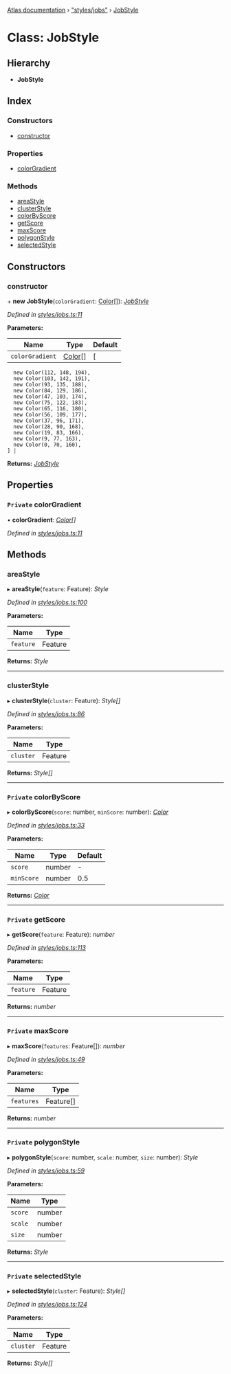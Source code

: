 [Atlas documentation](../globals.md) › ["styles/jobs"](../modules/_styles_jobs_.md) › [JobStyle](_styles_jobs_.jobstyle.md)

# Class: JobStyle

## Hierarchy

* **JobStyle**

## Index

### Constructors

* [constructor](_styles_jobs_.jobstyle.md#constructor)

### Properties

* [colorGradient](_styles_jobs_.jobstyle.md#private-colorgradient)

### Methods

* [areaStyle](_styles_jobs_.jobstyle.md#areastyle)
* [clusterStyle](_styles_jobs_.jobstyle.md#clusterstyle)
* [colorByScore](_styles_jobs_.jobstyle.md#private-colorbyscore)
* [getScore](_styles_jobs_.jobstyle.md#private-getscore)
* [maxScore](_styles_jobs_.jobstyle.md#private-maxscore)
* [polygonStyle](_styles_jobs_.jobstyle.md#private-polygonstyle)
* [selectedStyle](_styles_jobs_.jobstyle.md#private-selectedstyle)

## Constructors

###  constructor

\+ **new JobStyle**(`colorGradient`: [Color](_styles_color_.color.md)[]): *[JobStyle](_styles_jobs_.jobstyle.md)*

*Defined in [styles/jobs.ts:11](https://github.com/chronark/atlas/blob/4a60148/src/styles/jobs.ts#L11)*

**Parameters:**

Name | Type | Default |
------ | ------ | ------ |
`colorGradient` | [Color](_styles_color_.color.md)[] | [
      new Color(112, 148, 194),
      new Color(103, 142, 191),
      new Color(93, 135, 188),
      new Color(84, 129, 186),
      new Color(47, 103, 174),
      new Color(75, 122, 183),
      new Color(65, 116, 180),
      new Color(56, 109, 177),
      new Color(37, 96, 171),
      new Color(28, 90, 168),
      new Color(19, 83, 166),
      new Color(9, 77, 163),
      new Color(0, 70, 160),
    ] |

**Returns:** *[JobStyle](_styles_jobs_.jobstyle.md)*

## Properties

### `Private` colorGradient

• **colorGradient**: *[Color](_styles_color_.color.md)[]*

*Defined in [styles/jobs.ts:11](https://github.com/chronark/atlas/blob/4a60148/src/styles/jobs.ts#L11)*

## Methods

###  areaStyle

▸ **areaStyle**(`feature`: Feature): *Style*

*Defined in [styles/jobs.ts:100](https://github.com/chronark/atlas/blob/4a60148/src/styles/jobs.ts#L100)*

**Parameters:**

Name | Type |
------ | ------ |
`feature` | Feature |

**Returns:** *Style*

___

###  clusterStyle

▸ **clusterStyle**(`cluster`: Feature): *Style[]*

*Defined in [styles/jobs.ts:86](https://github.com/chronark/atlas/blob/4a60148/src/styles/jobs.ts#L86)*

**Parameters:**

Name | Type |
------ | ------ |
`cluster` | Feature |

**Returns:** *Style[]*

___

### `Private` colorByScore

▸ **colorByScore**(`score`: number, `minScore`: number): *[Color](_styles_color_.color.md)*

*Defined in [styles/jobs.ts:33](https://github.com/chronark/atlas/blob/4a60148/src/styles/jobs.ts#L33)*

**Parameters:**

Name | Type | Default |
------ | ------ | ------ |
`score` | number | - |
`minScore` | number | 0.5 |

**Returns:** *[Color](_styles_color_.color.md)*

___

### `Private` getScore

▸ **getScore**(`feature`: Feature): *number*

*Defined in [styles/jobs.ts:113](https://github.com/chronark/atlas/blob/4a60148/src/styles/jobs.ts#L113)*

**Parameters:**

Name | Type |
------ | ------ |
`feature` | Feature |

**Returns:** *number*

___

### `Private` maxScore

▸ **maxScore**(`features`: Feature[]): *number*

*Defined in [styles/jobs.ts:49](https://github.com/chronark/atlas/blob/4a60148/src/styles/jobs.ts#L49)*

**Parameters:**

Name | Type |
------ | ------ |
`features` | Feature[] |

**Returns:** *number*

___

### `Private` polygonStyle

▸ **polygonStyle**(`score`: number, `scale`: number, `size`: number): *Style*

*Defined in [styles/jobs.ts:59](https://github.com/chronark/atlas/blob/4a60148/src/styles/jobs.ts#L59)*

**Parameters:**

Name | Type |
------ | ------ |
`score` | number |
`scale` | number |
`size` | number |

**Returns:** *Style*

___

### `Private` selectedStyle

▸ **selectedStyle**(`cluster`: Feature): *Style[]*

*Defined in [styles/jobs.ts:124](https://github.com/chronark/atlas/blob/4a60148/src/styles/jobs.ts#L124)*

**Parameters:**

Name | Type |
------ | ------ |
`cluster` | Feature |

**Returns:** *Style[]*
